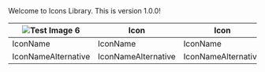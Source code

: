 <!-- ⚠️ This README has been generated from the file(s) "blueprint.md" ⚠️-->Welcome to Icons Library. This is version 1.0.0!


| ![Test Image 6](master/icn_export/icn_help.png) | Icon                | Icon                | Icon                | Icon                | Icon                | Icon                | Icon                | Icon                | Icon                | Icon                |
|-------------------------------------------------|---------------------|---------------------|---------------------|---------------------|---------------------|---------------------|---------------------|---------------------|---------------------|---------------------|
| IconName                                        | IconName            | IconName            | IconName            | IconName            | IconName            | IconName            | IconName            | IconName            | IconName            | IconName            |
| IconNameAlternative                             | IconNameAlternative | IconNameAlternative | IconNameAlternative | IconNameAlternative | IconNameAlternative | IconNameAlternative | IconNameAlternative | IconNameAlternative | IconNameAlternative | IconNameAlternative |

